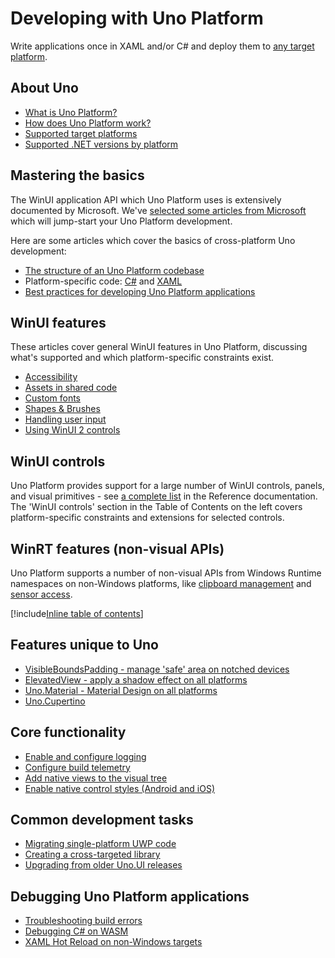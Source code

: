 ﻿---
uid: Uno.Development.Overview
---

# Developing with Uno Platform

Write applications once in XAML and/or C# and deploy them to [any target platform](getting-started/requirements.md).

## About Uno

 * [What is Uno Platform?](what-is-uno.md)
 * [How does Uno Platform work?](how-uno-works.md)
 * [Supported target platforms](getting-started/requirements.md)
 * [Supported .NET versions by platform](net-version-support.md)

## Mastering the basics

The WinUI application API which Uno Platform uses is extensively documented by Microsoft. We've [selected some articles from Microsoft](winui-doc-links.md) which will jump-start your Uno Platform development.

Here are some articles which cover the basics of cross-platform Uno development:

 * [The structure of an Uno Platform codebase](uno-app-solution-structure.md)
 * Platform-specific code: [C#](platform-specific-csharp.md) and [XAML](platform-specific-xaml.md)
 * [Best practices for developing Uno Platform applications](best-practices-uno.md)

## WinUI features

These articles cover general WinUI features in Uno Platform, discussing what's supported and which platform-specific constraints exist.

 * [Accessibility](features/working-with-accessibility.md)
 * [Assets in shared code](features/working-with-assets.md)
 * [Custom fonts](features/custom-fonts.md)
 * [Shapes & Brushes](features/shapes-and-brushes.md)
 * [Handling user input](features/pointers-keyboard-and-other-user-inputs.md)
 * [Using WinUI 2 controls](features/using-winui2.md)

## WinUI controls

Uno Platform provides support for a large number of WinUI controls, panels, and visual primitives - see [a complete list](implemented-views.md) in the Reference documentation. The 'WinUI controls' section in the Table of Contents on the left covers platform-specific constraints and extensions for selected controls. 

## WinRT features (non-visual APIs)

Uno Platform supports a number of non-visual APIs from Windows Runtime namespaces on non-Windows platforms, like [clipboard management](features/windows-applicationmodel-datatransfer.md) and [sensor access](features/windows-devices-sensors.md). 

[!include[Inline table of contents](inlineTOCs/winrt-features-inline-toc.include)]


## Features unique to Uno

 * [VisibleBoundsPadding - manage 'safe' area on notched devices](features/VisibleBoundsPadding.md)
 * [ElevatedView - apply a shadow effect on all platforms](features/ElevatedView.md)
 * [Uno.Material - Material Design on all platforms](external/uno.themes/doc/material-getting-started.md)
 * [Uno.Cupertino](external/uno.themes/doc/cupertino-getting-started.md)

## Core functionality

 * [Enable and configure logging](logging.md)
 * [Configure build telemetry](uno-toolchain-telemetry.md)
 * [Add native views to the visual tree](native-views.md)
 * [Enable native control styles (Android and iOS)](native-styles.md)

## Common development tasks

 * [Migrating single-platform UWP code](howto-migrate-existing-code.md)
 * [Creating a cross-targeted library](migrating-libraries.md)
 * [Upgrading from older Uno.UI releases](migrating-from-previous-releases.md)

## Debugging Uno Platform applications

 * [Troubleshooting build errors](uno-builds-troubleshooting.md)
 * [Debugging C# on WASM](debugging-wasm.md)
 * [XAML Hot Reload on non-Windows targets](features/working-with-xaml-hot-reload.md)
